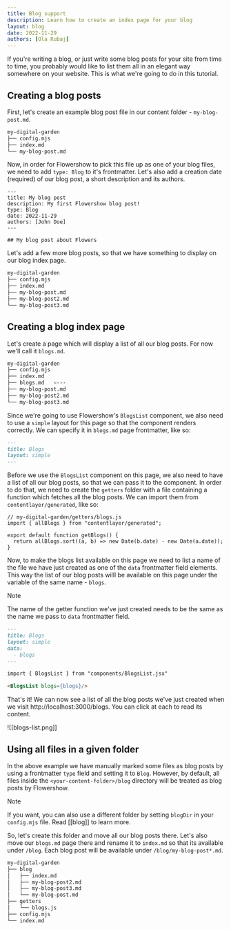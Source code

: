 ```yaml
---
title: Blog support
description: Learn how to create an index page for your blog
layout: blog
date: 2022-11-29
authors: [Ola Rubaj]
---
```


If you're writing a blog, or just write some blog posts for your site from time to time, you probably would like to list them all in an elegant way somewhere on your website. This is what we're going to do in this tutorial.

## Creating a blog posts

First, let's create an example blog post file in our content folder - `my-blog-post.md`.

```sh
my-digital-garden
├── config.mjs
├── index.md
└── my-blog-post.md
```

Now, in order for Flowershow to pick this file up as one of your blog files, we need to add `type: Blog` to it's frontmatter. Let's also add a creation date (required) of our blog post, a short description and its authors.

```
---
title: My blog post
description: My first Flowershow blog post!
type: Blog
date: 2022-11-29
authors: [John Doe]
---

## My blog post about Flowers
```

Let's add a few more blog posts, so that we have something to display on our blog index page.

```sh
my-digital-garden
├── config.mjs
├── index.md
├── my-blog-post.md
├── my-blog-post2.md
└── my-blog-post3.md
```

## Creating a blog index page

Let's create a page which will display a list of all our blog posts. For now we'll call it `blogs.md`.

```sh
my-digital-garden
├── config.mjs
├── index.md
├── blogs.md   <---
├── my-blog-post.md
├── my-blog-post2.md
└── my-blog-post3.md
```

Since we're going to use Flowershow's `BlogsList` component, we also need to use a `simple` layout for this page so that the component renders correctly. We can specify it in `blogs.md` page frontmatter, like so:

```md
---
title: Blogs
layout: simple
---
```

Before we use the `BlogsList` component on this page, we also need to have a list of all our blog posts, so that we can pass it to the component. In order to do that, we need to create the `getters` folder with a file containing a function which fetches all the blog posts. We can import them from `contentlayer/generated`, like so:

```
// my-digital-garden/getters/blogs.js
import { allBlogs } from "contentlayer/generated";

export default function getBlogs() {
  return allBlogs.sort((a, b) => new Date(b.date) - new Date(a.date));
}
```

Now, to make the blogs list available on this page we need to list a name of the file we have just created as one of the `data` frontmatter field elements. This way the list of our blog posts willl be available on this page under the variable of the same name - `blogs`.

> [!note]
> The name of the getter function we've just created needs to be the same as the name we pass to `data` frontmatter field.

```md
---
title: Blogs
layout: simple
data:
  - blogs
---

import { BlogsList } from "components/BlogsList.jsx"

<BlogsList blogs={blogs}/>
```

That's it! We can now see a list of all the blog posts we've just created when we visit http://localhost:3000/blogs. You can click at each to read its content.

![[blogs-list.png]]

## Using all files in a given folder

In the above example we have manually marked some files as blog posts by using a frontmatter `type` field and setting it to `Blog`. However, by default, all files inside the `<your-content-folder>/blog` directory will be treated as blog posts by Flowershow.

> [!note]
> If you want, you can also use a different folder by setting `blogDir` in your `config.mjs` file. Read [[blog]] to learn more.

So, let's create this folder and move all our blog posts there. Let's also move our `blogs.md` page there and rename it to `index.md` so that its available under `/blog`. Each blog post will be available under `/blog/my-blog-post*.md`.

```sh
my-digital-garden
├── blog
│   ├── index.md
│   ├── my-blog-post2.md
│   ├── my-blog-post3.md
│   └── my-blog-post.md
├── getters
│   └── blogs.js
├── config.mjs
└── index.md
```
